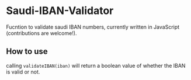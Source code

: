 # Saudi-IBAN-Validator
Fucntion to validate saudi IBAN numbers, currently written in JavaScript (contributions are welcome!).

## How to use
calling `validateIBAN(iban)` will return a boolean value of whether the IBAN is valid or not.
